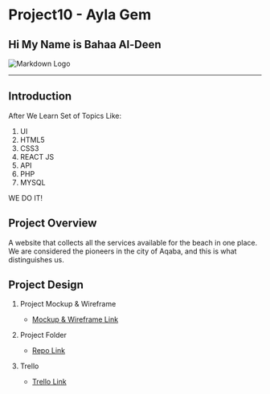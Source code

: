 # Project10 - Ayla Gem
## Hi My Name is **Bahaa Al-Deen**
![Markdown Logo](https://52efe9fcc4d4255a3e14-4b65870d4fb22f8d702ba22b9ca688b8.ssl.cf1.rackcdn.com/responsive/Native/1200px/u/_resort/finest-playa-mujeres-luxury-all-inclusive-resorts.jpg)


***
## Introduction
After We Learn Set of Topics Like:

1. UI
1. HTML5
1. CSS3
1. REACT JS
1. API
1. PHP
1. MYSQL


WE DO IT!

## Project Overview

A website that collects all the services available for the beach in one place. We are considered the pioneers in the city of Aqaba, and this is what distinguishes us.

## Project Design

1. Project Mockup & Wireframe
   * [Mockup & Wireframe Link](https://miro.com/app/board/uXjVOA_Ov4c=/?share_link_id=783617714813)

1. Project Folder
   * [Repo Link](https://github.com/bahaa12edeen/masterpiece)

1. Trello
   * [Trello Link](https://trello.com/invite/b/jgra5Mc4/8f1a6f0dc1907588e1bd1388cb96674b/masterpiece)